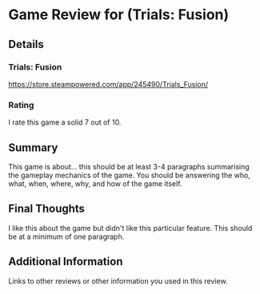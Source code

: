 # Game Review for (Trials: Fusion)

## Details

### Trials: Fusion
https://store.steampowered.com/app/245490/Trials_Fusion/

### Rating
I rate this game a solid 7 out of 10.

## Summary
This game is about... this should be at least 3-4 paragraphs summarising the gameplay mechanics of the game. 
You should be answering the who, what, when, where, why, and how of the game itself.

## Final Thoughts
I like this about the game but didn't like this particular feature. This should be at a minimum of one paragraph.

## Additional Information
Links to other reviews or other information you used in this review.
